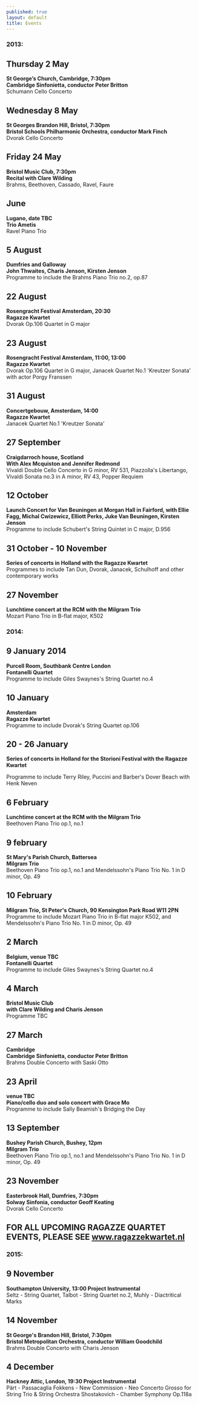 ```yaml
---
published: true
layout: default
title: Events
---
```



### 2013:


## Thursday 2 May  

**St George’s Church, Cambridge, 7:30pm  
Cambridge Sinfonietta, conductor Peter Britton**  
Schumann Cello Concerto

## Wednesday 8 May 

**St Georges Brandon Hill, Bristol, 7:30pm  
Bristol Schools Philharmonic Orchestra, conductor Mark Finch**  
Dvorak Cello Concerto

## Friday 24 May

**Bristol Music Club, 7:30pm  
Recital with Clare Wilding**  
Brahms, Beethoven, Cassado, Ravel, Faure

## June

**Lugano, date TBC  
Trio Ametis**  
Ravel Piano Trio

## 5 August

**Dumfries and Galloway  
John Thwaites, Charis Jenson, Kirsten Jenson**  
Programme to include the Brahms Piano Trio no.2, op.87

## 22 August

**Rosengracht Festival Amsterdam, 20:30  
Ragazze Kwartet**  
Dvorak Op.106 Quartet in G major

## 23 August

**Rosengracht Festival Amsterdam, 11:00, 13:00  
Ragazze Kwartet**  
Dvorak Op.106 Quartet in G major, Janacek Quartet No.1 'Kreutzer Sonata' with actor Porgy Franssen

## 31 August

**Concertgebouw, Amsterdam, 14:00  
Ragazze Kwartet**  
Janacek Quartet No.1 'Kreutzer Sonata'

## 27 September

**Craigdarroch house, Scotland  
With Alex Mcquiston and Jennifer Redmond**  
Vivaldi Double Cello Concerto in G minor, RV 531, Piazzolla's Libertango, Vivaldi Sonata no.3 in A minor, RV 43, Popper Requiem

## 12 October

**Launch Concert for Van Beuningen  at Morgan Hall in Fairford,
with Ellie Fagg, Michal Cwizewicz, Elliott Perks, Juke Van Beuningen, Kirsten Jenson**  
Programme to include Schubert's String Quintet in C major, D.956

## 31 October - 10 November

**Series of concerts in Holland with the 
Ragazze Kwartet**  
Programmes to include Tan Dun, Dvorak, Janacek, Schulhoff and other contemporary works

## 27 November

**Lunchtime concert at the RCM with the Milgram Trio**  
Mozart Piano Trio in B-flat major, K502


### 2014:


## 9 January 2014

**Purcell Room, Southbank Centre London  
Fontanelli Quartet**  
Programme to include Giles Swaynes's String Quartet no.4

## 10 January

**Amsterdam  
Ragazze Kwartet**  
Programme to include Dvorak's String Quartet op.106

## 20 - 26 January

**Series of concerts in Holland for the Storioni Festival with the 
Ragazze Kwartet** 

Programme to include Terry Riley, Puccini and Barber's Dover Beach with Henk Neven

## 6 February

**Lunchtime concert at the RCM with the Milgram Trio**  
Beethoven Piano Trio op.1, no.1

## 9 february

**St Mary's Parish Church, Battersea  
Milgram Trio**  
Beethoven Piano Trio op.1, no.1 and Mendelssohn's Piano Trio No. 1 in D minor, Op. 49

## 10 February

**Milgram Trio, St Peter's Church, 90 Kensington Park Road W11 2PN**  
Programme to include Mozart Piano Trio in B-flat major K502, and Mendelssohn's Piano Trio No. 1 in D minor, Op. 49

## 2 March

**Belgium, venue TBC  
Fontanelli Quartet**  
Programme to include Giles Swaynes's String Quartet no.4

## 4 March

**Bristol Music Club  
with Clare Wilding and Charis Jenson**  
Programme TBC

## 27 March

**Cambridge  
Cambridge Sinfonietta, conductor Peter Britton**  
Brahms Double Concerto with Saski Otto

## 23 April

**venue TBC  
Piano/cello duo and solo concert with Grace Mo**  
Programme to include Sally Beamish's Bridging the Day

## 13 September

**Bushey Parish Church, Bushey, 12pm  
Milgram Trio**  
Beethoven Piano Trio op.1, no.1 and Mendelssohn's Piano Trio No. 1 in D minor, Op. 49

## 23 November

**Easterbrook Hall, Dumfries, 7:30pm  
Solway Sinfonia, conductor Geoff Keating**  
Dvorak Cello Concerto

## FOR ALL UPCOMING RAGAZZE QUARTET EVENTS, PLEASE SEE www.ragazzekwartet.nl

### 2015:

## 9 November

**Southampton University, 13:00 
Project Instrumental**  
Seltz - String Quartet, Talbot - String Quartet no.2, Muhly - Diactritical Marks

## 14 November

**St George's Brandon Hill, Bristol, 7:30pm  
Bristol Metropolitan Orchestra, conductor William Goodchild**  
Brahms Double Concerto with Charis Jenson

## 4 December

**Hackney Attic, London, 19:30 
Project Instrumental**  
Pärt - Passacaglia
Fokkens - New Commission - Neo Concerto Grosso for String Trio & String Orchestra
Shostakovich - Chamber Symphony Op.118a
